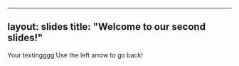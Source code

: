 ---
layout: slides
title: "Welcome to our second slides!"
-------
Your textingggg
Use the left arrow to go back!